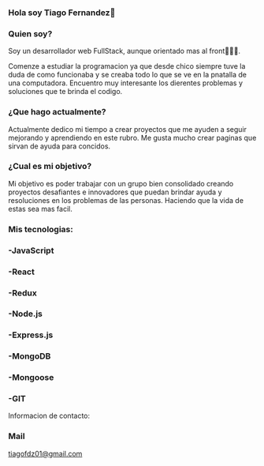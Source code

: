 ### Hola soy Tiago Fernandez👋


 ### Quien soy?

Soy un desarrollador web FullStack, aunque orientado mas al front👨🏼‍💻.

Comenze a estudiar la programacion ya que desde chico siempre tuve la duda de como funcionaba y se creaba todo lo que se ve en la pnatalla de una computadora. Encuentro muy
interesante los dierentes problemas y soluciones que te brinda el codigo.

### ¿Que hago actualmente?

Actualmente dedico mi tiempo a crear proyectos que me ayuden a seguir mejorando y aprendiendo en este rubro. Me gusta mucho crear paginas que sirvan de ayuda para concidos.

### ¿Cual es mi objetivo?

Mi objetivo es poder trabajar con un grupo bien consolidado creando proyectos desafiantes e innovadores que puedan brindar ayuda y resoluciones en los problemas de las personas. Haciendo que la vida de estas sea mas facil.

### Mis tecnologias:

### -JavaScript
### -React
### -Redux
### -Node.js
### -Express.js
### -MongoDB
### -Mongoose
### -GIT

Informacion de contacto:
### Mail
tiagofdz01@gmail.com
